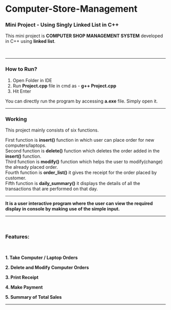 # Computer-Store-Management

### Mini Project - Using Singly Linked List in C++

This mini project is **COMPUTER SHOP MANAGEMENT SYSTEM** developed in C++ using **linked list**.

<p>&nbsp;</p>

<hr/>

### How to Run?

1. Open Folder in IDE
2. Run **Project.cpp** file in cmd as - **g++ Project.cpp**
3. Hit Enter

You can directly run the program by accessing **a.exe** file. Simply open it.

<hr/>

### Working
This project mainly consists of six functions. <br/>


First function is **insert()** function in which user can place order for new computers/laptops. <br/>
Second function is **delete()** function which deletes the order added in the **insert()** function. <br/>
Third function is **modify()** function which helps the user to modify(change) the already placed order. <br/>
Fourth function is **order_list()** it gives the receipt for the order placed by customer. <br/>
Fifth function is **daily_summary()** it displays the details of all the transactions that are performed on that day. 

<hr/>

**It is a user interactive program where the user can view the required display in console by making use of the simple input.**

<hr/>

<p>&nbsp;</p>

### Features:

<p>&nbsp;</p>

**1. Take Computer / Laptop Orders**

**2. Delete and Modify Computer Orders**

**3. Print Receipt**

**4. Make Payment**

**5. Summary of Total Sales**

<hr/>
